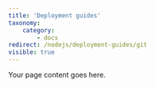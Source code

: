 ```yaml
---
title: 'Deployment guides'
taxonomy:
    category:
        - docs
redirect: /nodejs/deployment-guides/git
visible: true
---
```


Your page content goes here.